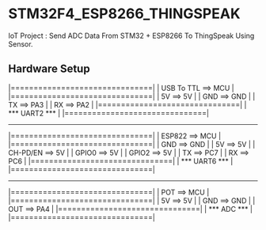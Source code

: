 # STM32F4_ESP8266_THINGSPEAK
IoT Project : Send ADC Data From STM32 + ESP8266 To ThingSpeak Using Sensor.

## Hardware Setup
|===============================|
|    USB To TTL ==>	  MCU 	    |
|===============================|
|	      5V	    ==>  	5V	      |
|	      GND	    ==>	  GND	      |
|	      TX	    ==>	  PA3	      |
|	      RX	    ==>	  PA2	      |
|===============================|
|	         *** UART2 ***		    |
|===============================|

*********************************

|===============================|
|        ESP822 ==>	MCU 	      |
|===============================|
|	        GND	  ==>	GND	        |
|	        5V	  ==>	5V	        |
|      CH-PD/EN	==>	5V	        |
|        GPIO0	==>	5V	        |
|        GPIO2	==>	5V	        |
|         TX	  ==>	PC7	        |
|         RX	  ==>	PC6	        |
|===============================|
|	         *** UART6 ***		    |
|===============================|

*********************************

|===============================|
|         POT	==>	MCU 	        |
|===============================|
|	        5V	==>	5V	          |
|	        GND	==>	GND	          |
|	        OUT	==>	PA4	          |
|===============================|
|	  *** ADC ***		|
|===============================|
